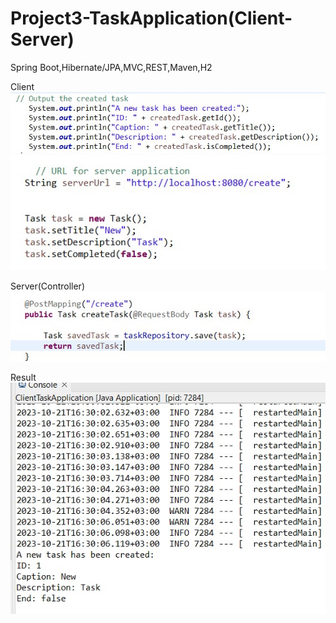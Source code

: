 # Project3-TaskApplication(Client-Server)
Spring Boot,Hibernate/JPA,MVC,REST,Maven,H2

Client
![image](https://github.com/alexutm123/Project3-TaskApplication/blob/main/screen/Screenshot_3.jpg)
![image](https://github.com/alexutm123/Project3-TaskApplication/blob/main/screen/Screenshot_4.jpg)

Server(Controller)
![image](https://github.com/alexutm123/Project3-TaskApplication/blob/main/screen/Screenshot_save.jpg)

Result
![image](https://github.com/alexutm123/Project3-TaskApplication/blob/main/screen/Screenshot_2.jpg)
